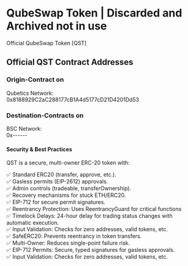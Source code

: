 # QubeSwap Token | Discarded and Archived not in use

Official QubeSwap Token [QST]

## Official QST Contract Addresses
### Origin-Contract on
Qubetics Network: <br>
0x8188929C2aC288177cB1A4d5177cD21D4201Dd53

### Destination-Contracts on
BSC Network: <br>
0x------



#### Security & Best Practices
QST is a secure, multi-owner ERC-20 token with:

✅ Standard ERC20 (transfer, approve, etc.). <br>
✅ Gasless permits (EIP-2612) approvals. <br>
✅ Admin controls (tradeable, transferOwnership). <br>
✅ Recovery mechanisms for stuck ETH/ERC20. <br>
✅ EIP-712 for secure permit signatures. <br>
✅ Reentrancy Protection: Uses ReentrancyGuard for critical functions <br>
✅ Timelock Delays: 24-hour delay for trading status changes with 
automatic execution. <br>
✅ Input Validation: Checks for zero addresses, valid tokens, etc. <br>
✅ SafeERC20: Prevents reentrancy in token transfers. <br>
✅ Multi-Owner: Reduces single-point failure risk. <br>
✅ EIP-712 Permits: Secure, typed signatures for gasless approvals. <br>
✅ Input Validation: Checks for zero addresses, valid tokens, etc. <br>


